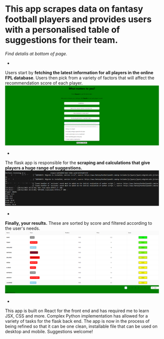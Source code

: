 # This app scrapes data on fantasy football players and provides users with a personalised table of suggestions for their team.

 *Find detalis at bottom of page.* 

-

Users start by **fetching the latest information for all players in the online FPL database**. Users then pick from a variety of factors that will affect the recommendation score of each player.
 ![Hubpage](/hubpage.png "Hubpage") 
 
 
-


The flask app is responsible for the **scraping and calculations that give players a huge range of suggestions.**
 ![Hubpage](/scraping.png "Server side") 
 
 
 -


**Finally, your results.** These are sorted by score and filtered according to the user's needs.
![Hubpage](/results.png "Results") 


-


This app is built on React  for the front end and has required me to learn JSX, CSS and more.
Complex Python implementation has allowed for a variety of tasks for the flask back end.
The app is now in the process of being refined so that it can be one clean, installable file that can be used on desktop and mobile.
Suggestions welcome!
